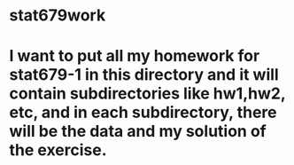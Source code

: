 # stat679work
# I want to put all my homework for stat679-1 in this directory and it will contain subdirectories like hw1,hw2, etc, and in each subdirectory, there will be the data and my solution of the exercise.
